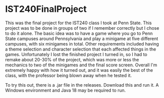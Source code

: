 # IST240FinalProject
 This was the final project for the IST240 class I took at Penn State.
 This project was to be done in groups of two if I remember correctly but I chose to do it alone.
 The basic idea was to have a game where you go to Penn State campuses around Pennsylvania and play a minigame at five different campuses, with six minigames in total.
 Other requirements included having a theme selection and character selection that each affected things in the games.
 Unfortunately I lost the finished project I turned in, so I had to remake about 20-30% of the project, which was more or less the mechanics to two of the minigames and the final score screen.
 Overall I'm extremely happy with how it turned out, and it was easily the best of the class, with the professor being blown away when he tested it.

 To try this out, there is a .jar file in the releases. Download this and run it. A Windows environment and Java 18 may be required to run.

